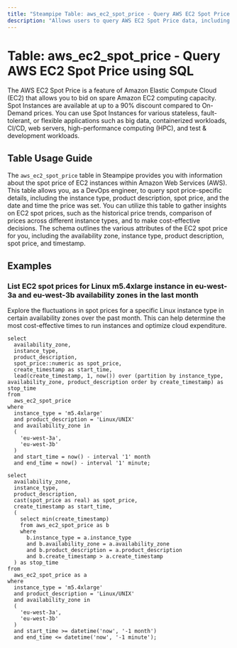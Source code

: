 ```yaml
---
title: "Steampipe Table: aws_ec2_spot_price - Query AWS EC2 Spot Price using SQL"
description: "Allows users to query AWS EC2 Spot Price data, including information about the instance type, product description, spot price, and the date and time the price was set."
---
```


# Table: aws_ec2_spot_price - Query AWS EC2 Spot Price using SQL

The AWS EC2 Spot Price is a feature of Amazon Elastic Compute Cloud (EC2) that allows you to bid on spare Amazon EC2 computing capacity. Spot Instances are available at up to a 90% discount compared to On-Demand prices. You can use Spot Instances for various stateless, fault-tolerant, or flexible applications such as big data, containerized workloads, CI/CD, web servers, high-performance computing (HPC), and test & development workloads.

## Table Usage Guide

The `aws_ec2_spot_price` table in Steampipe provides you with information about the spot price of EC2 instances within Amazon Web Services (AWS). This table allows you, as a DevOps engineer, to query spot price-specific details, including the instance type, product description, spot price, and the date and time the price was set. You can utilize this table to gather insights on EC2 spot prices, such as the historical price trends, comparison of prices across different instance types, and to make cost-effective decisions. The schema outlines the various attributes of the EC2 spot price for you, including the availability zone, instance type, product description, spot price, and timestamp.

## Examples

### List EC2 spot prices for Linux m5.4xlarge instance in eu-west-3a and eu-west-3b availability zones in the last month
Explore the fluctuations in spot prices for a specific Linux instance type in certain availability zones over the past month. This can help determine the most cost-effective times to run instances and optimize cloud expenditure.

```sql+postgres
select
  availability_zone,
  instance_type,
  product_description,
  spot_price::numeric as spot_price,
  create_timestamp as start_time,
  lead(create_timestamp, 1, now()) over (partition by instance_type, availability_zone, product_description order by create_timestamp) as stop_time
from
  aws_ec2_spot_price
where
  instance_type = 'm5.4xlarge'
  and product_description = 'Linux/UNIX'
  and availability_zone in
  (
    'eu-west-3a',
    'eu-west-3b'
  )
  and start_time = now() - interval '1' month
  and end_time = now() - interval '1' minute;
```

```sql+sqlite
select
  availability_zone,
  instance_type,
  product_description,
  cast(spot_price as real) as spot_price,
  create_timestamp as start_time,
  (
    select min(create_timestamp) 
    from aws_ec2_spot_price as b 
    where 
      b.instance_type = a.instance_type 
      and b.availability_zone = a.availability_zone 
      and b.product_description = a.product_description 
      and b.create_timestamp > a.create_timestamp
  ) as stop_time
from
  aws_ec2_spot_price as a
where
  instance_type = 'm5.4xlarge'
  and product_description = 'Linux/UNIX'
  and availability_zone in
  (
    'eu-west-3a',
    'eu-west-3b'
  )
  and start_time >= datetime('now', '-1 month')
  and end_time <= datetime('now', '-1 minute');
```